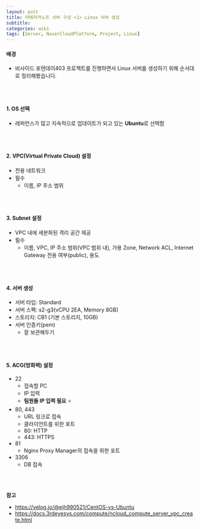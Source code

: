 ```yaml
---
layout: post
title: 아메리카노트 서버 구성 <1> Linux 서버 생성
subtitle: 
categories: wiki
tags: [Server, NaverCloudPlatform, Project, Linux]
---
```

#### 배경
- 비사이드 포텐데이403 프로젝트를 진행하면서 Linux 서버를 생성하기 위해 순서대로 정리해봤습니다.
<br/>
<br/>


#### 1. OS 선택
- 레퍼런스가 많고 지속적으로 업데이트가 되고 있는 **Ubuntu**로 선택함
<br/>
<br/>


#### 2. VPC(Virtual Private Cloud) 설정
- 전용 네트워크
- 필수
    - 이름, IP 주소 범위
<br/>
<br/>


#### 3. Subnet 설정
- VPC 내에 세분화된 격리 공간 제공
- 필수
    - 이름, VPC, IP 주소 범위(VPC 범위 내), 가용 Zone, Network ACL, Internet Gateway 전용 여부(public), 용도
<br/>
<br/>


#### 4. 서버 생성
- 서버 타입: Standard
- 서버 스펙: s2-g3(vCPU 2EA, Memory 8GB)
- 스토리지: CB1 (기본 스토리지, 10GB)
- 서버 인증키(pem)
	- 잘 보관해두기
<br/>
<br/>


#### 5. ACG(방화벽) 설정
- 22
    - 접속할 PC
    - IP 입력
    - **팀원들 IP 입력 필요** ⭐
- 80, 443
    - URL 링크로 접속
    - 클라이언트를 위한 포트
    - 80: HTTP
    - 443: HTTPS
- 81
    - Nginx Proxy Manager의 접속을 위한 포트
- 3306
    - DB 접속
<br/>
<br/>


**참고**
- https://velog.io/@ejh990521/CentOS-vs-Ubuntu
- https://docs.3rdeyesys.com/compute/ncloud_compute_server_vpc_create.html